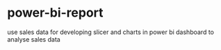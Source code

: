 # power-bi-report
use sales data for developing slicer and charts in power bi dashboard to analyse sales data

